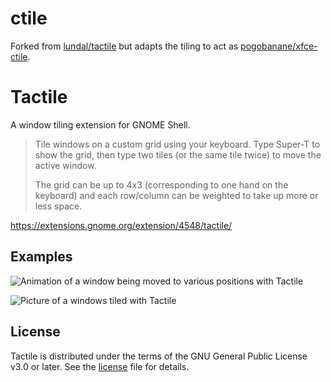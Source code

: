 # ctile

Forked from [lundal/tactile](https://gitlab.com/lundal/tactile) but adapts the tiling to act as [pogobanane/xfce-ctile](https://gitlab.com/pogobanane/xfce-ctile).

# Tactile

A window tiling extension for GNOME Shell.

> Tile windows on a custom grid using your keyboard. Type Super-T to show the grid,
> then type two tiles (or the same tile twice) to move the active window.
>
> The grid can be up to 4x3 (corresponding to one hand on the keyboard)
> and each row/column can be weighted to take up more or less space.

https://extensions.gnome.org/extension/4548/tactile/

## Examples

![Animation of a window being moved to various positions with Tactile](examples/tactile.gif)

![Picture of a windows tiled with Tactile](examples/tactile.png)

## License

Tactile is distributed under the terms of the GNU General Public License v3.0 or later.
See the [license](LICENSE) file for details.
